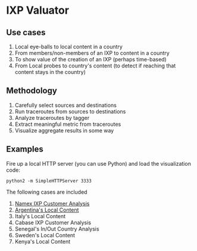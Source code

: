 # IXP Valuator

## Use cases

1. Local eye-balls to local content in a country
2. From members/non-members of an IXP to content in a country
3. To show value of the creation of an IXP (perhaps time-based)
4. From Local probes to country's content (to detect if reaching that content stays in the country)

## Methodology

1. Carefully select sources and destinations
2. Run traceroutes from sources to destinations
3. Analyze traceroutes by tagger
4. Extract meaningful metric from traceroutes
5. Visualize aggregate results in some way

## Examples

Fire up a local HTTP server (you can use Python) and load the
visualization code:

```
python2 -m SimpleHTTPServer 3333
```

The following cases are included

1. [Namex IXP Customer Analysis](http://localhost:3333/visualize.html?namex-aggregated.json)
2. [Argentina's Local Content](http://localhost:3333/visualize.html?argentina-content-aggregated.json)
3. Italy's Local Content
4. Cabase IXP Customer Analysis
5. Senegal's In/Out Country Analysis
6. Sweden's Local Content
7. Kenya's Local Content

